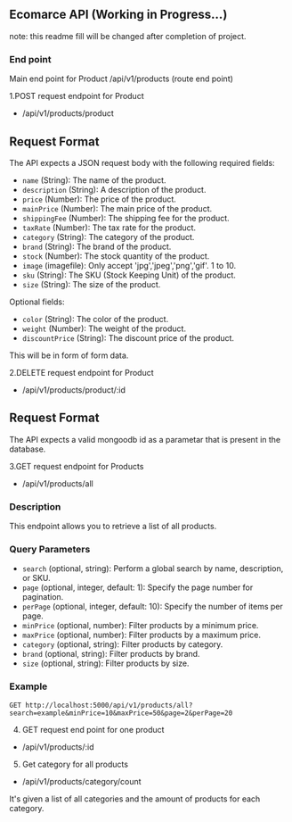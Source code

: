 ## Ecomarce API (Working in Progress...)

note: this readme fill will be changed after completion of project.

### End point

Main end point for Product
/api/v1/products (route end point)

1.POST request endpoint for Product

- /api/v1/products/product

## Request Format

The API expects a JSON request body with the following required fields:

- `name` (String): The name of the product.
- `description` (String): A description of the product.
- `price` (Number): The price of the product.
- `mainPrice` (Number): The main price of the product.
- `shippingFee` (Number): The shipping fee for the product.
- `taxRate` (Number): The tax rate for the product.
- `category` (String): The category of the product.
- `brand` (String): The brand of the product.
- `stock` (Number): The stock quantity of the product.
- `image` (imagefile): Only accept 'jpg','jpeg','png','gif'. 1 to 10.
- `sku` (String): The SKU (Stock Keeping Unit) of the product.
- `size` (String): The size of the product.

Optional fields:

- `color` (String): The color of the product.
- `weight` (Number): The weight of the product.
- `discountPrice` (String): The discount price of the product.

This will be in form of form data.

2.DELETE request endpoint for Product

- /api/v1/products/product/:id

## Request Format

The API expects a valid mongoodb id as a parametar that is present in the database.

3.GET request endpoint for Products

- /api/v1/products/all

### Description

This endpoint allows you to retrieve a list of all products.

### Query Parameters

- `search` (optional, string): Perform a global search by name, description, or SKU.
- `page` (optional, integer, default: 1): Specify the page number for pagination.
- `perPage` (optional, integer, default: 10): Specify the number of items per page.
- `minPrice` (optional, number): Filter products by a minimum price.
- `maxPrice` (optional, number): Filter products by a maximum price.
- `category` (optional, string): Filter products by category.
- `brand` (optional, string): Filter products by brand.
- `size` (optional, string): Filter products by size.

### Example

```http
GET http://localhost:5000/api/v1/products/all?search=example&minPrice=10&maxPrice=50&page=2&perPage=20
```

4. GET request end point for one product

- /api/v1/products/:id

5. Get category for all products

- /api/v1/products/category/count

It's given a list of all categories and the amount of products for each category.
